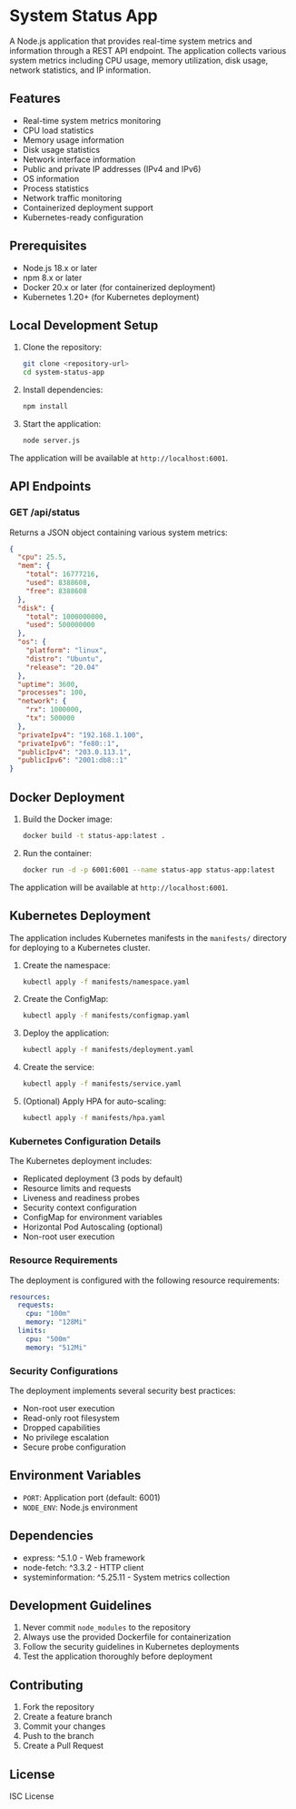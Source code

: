 # System Status App

A Node.js application that provides real-time system metrics and information through a REST API endpoint. The application collects various system metrics including CPU usage, memory utilization, disk usage, network statistics, and IP information.

## Features

- Real-time system metrics monitoring
- CPU load statistics
- Memory usage information
- Disk usage statistics
- Network interface information
- Public and private IP addresses (IPv4 and IPv6)
- OS information
- Process statistics
- Network traffic monitoring
- Containerized deployment support
- Kubernetes-ready configuration

## Prerequisites

- Node.js 18.x or later
- npm 8.x or later
- Docker 20.x or later (for containerized deployment)
- Kubernetes 1.20+ (for Kubernetes deployment)

## Local Development Setup

1. Clone the repository:
   ```bash
   git clone <repository-url>
   cd system-status-app
   ```

2. Install dependencies:
   ```bash
   npm install
   ```

3. Start the application:
   ```bash
   node server.js
   ```

The application will be available at `http://localhost:6001`.

## API Endpoints

### GET /api/status

Returns a JSON object containing various system metrics:

```json
{
  "cpu": 25.5,
  "mem": {
    "total": 16777216,
    "used": 8388608,
    "free": 8388608
  },
  "disk": {
    "total": 1000000000,
    "used": 500000000
  },
  "os": {
    "platform": "linux",
    "distro": "Ubuntu",
    "release": "20.04"
  },
  "uptime": 3600,
  "processes": 100,
  "network": {
    "rx": 1000000,
    "tx": 500000
  },
  "privateIpv4": "192.168.1.100",
  "privateIpv6": "fe80::1",
  "publicIpv4": "203.0.113.1",
  "publicIpv6": "2001:db8::1"
}
```

## Docker Deployment

1. Build the Docker image:
   ```bash
   docker build -t status-app:latest .
   ```

2. Run the container:
   ```bash
   docker run -d -p 6001:6001 --name status-app status-app:latest
   ```

The application will be available at `http://localhost:6001`.

## Kubernetes Deployment

The application includes Kubernetes manifests in the `manifests/` directory for deploying to a Kubernetes cluster.

1. Create the namespace:
   ```bash
   kubectl apply -f manifests/namespace.yaml
   ```

2. Create the ConfigMap:
   ```bash
   kubectl apply -f manifests/configmap.yaml
   ```

3. Deploy the application:
   ```bash
   kubectl apply -f manifests/deployment.yaml
   ```

4. Create the service:
   ```bash
   kubectl apply -f manifests/service.yaml
   ```

5. (Optional) Apply HPA for auto-scaling:
   ```bash
   kubectl apply -f manifests/hpa.yaml
   ```

### Kubernetes Configuration Details

The Kubernetes deployment includes:

- Replicated deployment (3 pods by default)
- Resource limits and requests
- Liveness and readiness probes
- Security context configuration
- ConfigMap for environment variables
- Horizontal Pod Autoscaling (optional)
- Non-root user execution

### Resource Requirements

The deployment is configured with the following resource requirements:

```yaml
resources:
  requests:
    cpu: "100m"
    memory: "128Mi"
  limits:
    cpu: "500m"
    memory: "512Mi"
```

### Security Configurations

The deployment implements several security best practices:

- Non-root user execution
- Read-only root filesystem
- Dropped capabilities
- No privilege escalation
- Secure probe configuration

## Environment Variables

- `PORT`: Application port (default: 6001)
- `NODE_ENV`: Node.js environment

## Dependencies

- express: ^5.1.0 - Web framework
- node-fetch: ^3.3.2 - HTTP client
- systeminformation: ^5.25.11 - System metrics collection

## Development Guidelines

1. Never commit `node_modules` to the repository
2. Always use the provided Dockerfile for containerization
3. Follow the security guidelines in Kubernetes deployments
4. Test the application thoroughly before deployment

## Contributing

1. Fork the repository
2. Create a feature branch
3. Commit your changes
4. Push to the branch
5. Create a Pull Request

## License

ISC License
